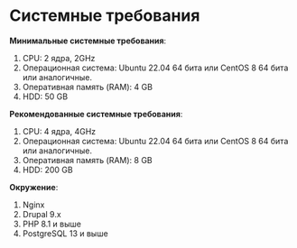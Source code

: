 # Системные требования 

**Минимальные системные требования**:

1. CPU: 2 ядра, 2GHz
2. Операционная система: Ubuntu 22.04 64 бита или CentOS 8 64 бита или аналогичные.
3. Оперативная память (RAM): 4 GB
4. HDD: 50 GB

**Рекомендованные системные требования**:

1. CPU: 4 ядра, 4GHz
2. Операционная система: Ubuntu 22.04 64 бита или CentOS 8 64 бита или аналогичные.
3. Оперативная память (RAM): 8 GB
4. HDD: 200 GB

**Окружение**:

1. Nginx
2. Drupal 9.x
3. PHP 8.1 и выше 
4. PostgreSQL 13 и выше

